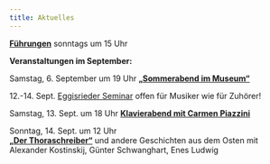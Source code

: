 ```yaml
---
title: Aktuelles
---
```


[**Führungen**](/fuehrungen/) sonntags um 15 Uhr

**Veranstaltungen im September:**
    

Samstag, 6. September um 19 Uhr 
**[„Sommerabend im Museum“](/veranstaltungen/2014/schlegel/)**

12.-14. Sept. [Eggisrieder Seminar](/veranstaltungen/2014/seminar/) 
offen für Musiker wie für Zuhörer!

Samstag, 13. Sept. um 18 Uhr **[Klavierabend mit Carmen Piazzini](/veranstaltungen/2014/seminar/piazzini/)**

Sonntag, 14. Sept. um 12 Uhr   
**[„Der Thoraschreiber“](/veranstaltungen/2014/seminar/thoraschreiber/)** und andere Geschichten aus dem Osten
mit Alexander Kostinskij, Günter Schwanghart, Enes Ludwig